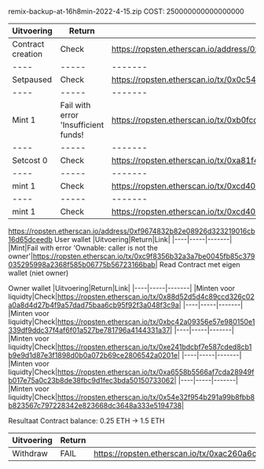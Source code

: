 remix-backup-at-16h8min-2022-4-15.zip
COST: 250000000000000000 

|Uitvoering|Return|Link|
|----|-----|-------|
|Contract creation|Check|https://ropsten.etherscan.io/address/0xe563a4e7eaac88784af6b4f7a2eb21fa204ce499
|----|-----|-------|
|Setpaused|Check|https://ropsten.etherscan.io/tx/0x0c5483e20b85755985a5b6b257be83f5377ba2899cf421fbcf7d4404761243bc|
|----|-----|-------|
|Mint 1|Fail with error 'Insufficient funds!|https://ropsten.etherscan.io/tx/0xb0fcd97349333215f713bb605108922818b490c7da2d3c9f1990fb3afc33c7a5|
|----|-----|-------|
|Setcost 0|Check|https://ropsten.etherscan.io/tx/0xa81f4329ef8e56732e56a8b4be0e39b1b00dac6624730af88d712358a0ec8613|
|----|-----|-------|
|mint 1|Check|https://ropsten.etherscan.io/tx/0xcd40642c064296cf3f46d6f15861e56456fbdfb238b558064acd3e1ffc80ef50|
|----|-----|-------|
|mint 1|Check|https://ropsten.etherscan.io/tx/0xcd40642c064296cf3f46d6f15861e56456fbdfb238b558064acd3e1ffc80ef50|



https://ropsten.etherscan.io/address/0xf9674832b82e08926d323219016cb16d65dceedb
User wallet
|Uitvoering|Return|Link|
|----|-----|-------|
|Mint|Fail with error 'Ownable: caller is not the owner'|https://ropsten.etherscan.io/tx/0xc9f8356b32a3a7be0045fb85c379035295998a2368f585b06775b56723166bab|
Read Contract met eigen wallet (niet owner)

Owner wallet
|Uitvoering|Return|Link|
|----|-----|-------|
|Minten voor liquidty|Check|https://ropsten.etherscan.io/tx/0x88d52d5d4c89ccd326c02a0a8d4d27b4f9a57dad75baa6cb95f92f3a048f3c9a|
|----|-----|-------|
|Minten voor liquidty|Check|https://ropsten.etherscan.io/tx/0xbc42a09356e57e980150e1339df9ddc37f4af6f01a527be781796a4144331a37|
|----|-----|-------|
|Minten voor liquidty|Check|https://ropsten.etherscan.io/tx/0xe241bdcbf7e587cded8cb1b9e9d1d87e3f1898d0b0a072b69ce2806542a0201e|
|----|-----|-------|
|Minten voor liquidty|Check|https://ropsten.etherscan.io/tx/0xa6558b5566af7cda28949fb017e75a0c23b8de38fbc9d1fec3bda50150733062|
|----|-----|-------|
|Minten voor liquidty|Check|https://ropsten.etherscan.io/tx/0x54e32f954b291a99b8fbb8b823567c797228342e823668dc3648a333e5194738|

Resultaat Contract balance: 0.25 ETH -> 1.5 ETH

|Uitvoering|Return|Link|
|----|-----|-------|
|Withdraw|FAIL|https://ropsten.etherscan.io/tx/0xac260a6cc29224a56a7a9ba2d6f9f516f4a115b1ae2f2c00a54220f3cd67b9c4|

